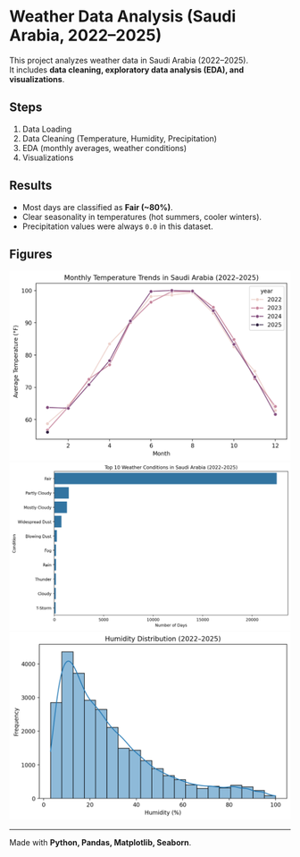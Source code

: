 # Weather Data Analysis (Saudi Arabia, 2022–2025)

This project analyzes weather data in Saudi Arabia (2022–2025).  
It includes **data cleaning, exploratory data analysis (EDA), and visualizations**.

## Steps
1. Data Loading  
2. Data Cleaning (Temperature, Humidity, Precipitation)  
3. EDA (monthly averages, weather conditions)  
4. Visualizations  

## Results
- Most days are classified as **Fair (~80%)**.  
- Clear seasonality in temperatures (hot summers, cooler winters).  
- Precipitation values were always `0.0` in this dataset.  

## Figures
![Temperature Trend](temperature_trend.png)  
![Top Conditions](top10_conditions_bar.png)  
![Humidity Distribution](humidity_hist.png)

---
Made with **Python, Pandas, Matplotlib, Seaborn**.
